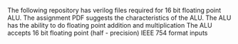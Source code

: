 The following repository has verilog files required for 16 bit floating point ALU.
The assignment PDF suggests the characteristics of the ALU.
The ALU has the ability to do floating point addition and multiplication
The ALU accepts 16 bit floating point (half - precision) IEEE 754 format inputs
